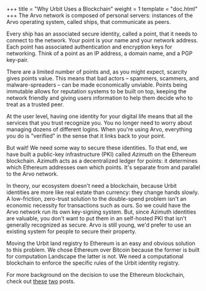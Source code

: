 +++
title = "Why Urbit Uses a Blockchain"
weight = 1
template = "doc.html"
+++
The Arvo network is composed of personal servers: instances of the Arvo operating system, called ships,
that communicate as peers.

Every ship has an associated secure identity, called a point, that it needs
to connect to the network. Your point is your name and your network address.
Each point has associated authentication and encryption keys for networking.
Think of a point as an IP address, a domain name, and a PGP key-pair.

There are a limited number of points and, as you might expect, scarcity gives
points value. This means that bad actors – spammers, scammers, and malware-spreaders – can be made economically unviable. Points being
immutable allows for reputation systems to be built on top,
keeping the network friendly and giving users information to help them decide
who to treat as a trusted peer.

At the user level, having one identity for your digital life means that all the
services that you trust recognize you. You no longer need to worry about
managing dozens of different logins. When you're using Arvo, everything you do
is "verified" in the sense that it links back to your point.

But wait! We need some way to secure these identities. To that end, we have
built a public-key infrastructure (PKI) called _Azimuth_ on the Ethereum
blockchain. Azimuth acts as a decentralized ledger for points: it determines
which Ethereum addresses own which points. It's separate from and parallel to
the Arvo network.

In theory, our ecosystem doesn't need a blockchain, because Urbit identities are
more like real estate than currency: they change hands slowly. A low-friction,
zero-trust solution to the double-spend problem isn't an economic necessity for
transactions such as ours. So we could have the Arvo network run its own
key-signing system. But, since Azimuth identities are valuable, you don't want
to put them in an self-hosted PKI that isn't generally recognized as secure.
Arvo is still young, we'd prefer to use an existing system for people to secure
their property.

Moving the Urbit land registry to Ethereum is an easy and obvious solution to
this problem. We chose Ethereum over Bitcoin because the former is built for
computation Landscape the latter is not. We need a computational blockchain to
enforce the specific rules of the Urbit identity registry.

For more background on the decision to use the Ethereum blockchain, check out
[these](https://urbit.org/posts/essays/urbit-and-the-blockchain/)
[two](https://urbit.org/posts/essays/bootstrapping-urbit-from-ethereum/) posts.
